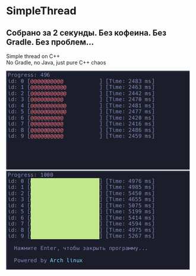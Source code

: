 # SimpleThread  
## Собрано за 2 секунды. Без кофеина. Без Gradle. Без проблем...  
Simple thread on C++  
No Gradle, no Java, just pure C++ chaos  
  
![[PROGRESS]](img/PROGRESS)  
![[DONE]](img/Done)  


